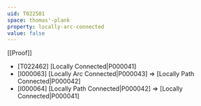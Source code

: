 ```yaml
---
uid: T022501
space: thomas'-plank
property: locally-arc-connected
value: false
---
```

[[Proof]]

* [T022462] [Locally Connected|P000041]
* [I000063] [Locally Arc Connected|P000043] => [Locally Path Connected|P000042]
* [I000064] [Locally Path Connected|P000042] => [Locally Connected|P000041]

